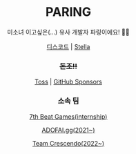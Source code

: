 <h1 align="center">PARING</h1>
<p align="center">미소녀 이고싶은(...) 유사 개발자 파링이에요! 🏳️‍⚧️</p>

<p align="center">
  <a href="https://discord.gg/EkFHRG4TZZ">디스코드</a>
  <span>|</span>
  <a href="https://stella.place/@paring">Stella</a>
</p>

<h3 align="center">
  <del>돈조!!</del>
</h3>
<p align="center">
  <a href="https://toss.me/pikokr">Toss</a>
  <span>|</span>
  <a href="https://github.com/sponsors/pikokr">GitHub Sponsors</a>
</p>

<h3 align="center">
  소속 팀
</h3>
<p align="center">
  <a href="https://github.com/7thbeatgames">7th Beat Games(internship)</a>
</p>
<p align="center">
  <a href="https://github.com/adofai-gg">ADOFAI.gg(2021~)</a>
</p>
<p align="center">
  <a href="https://github.com/team-crescendo">Team Crescendo(2022~)</a>
</p>
